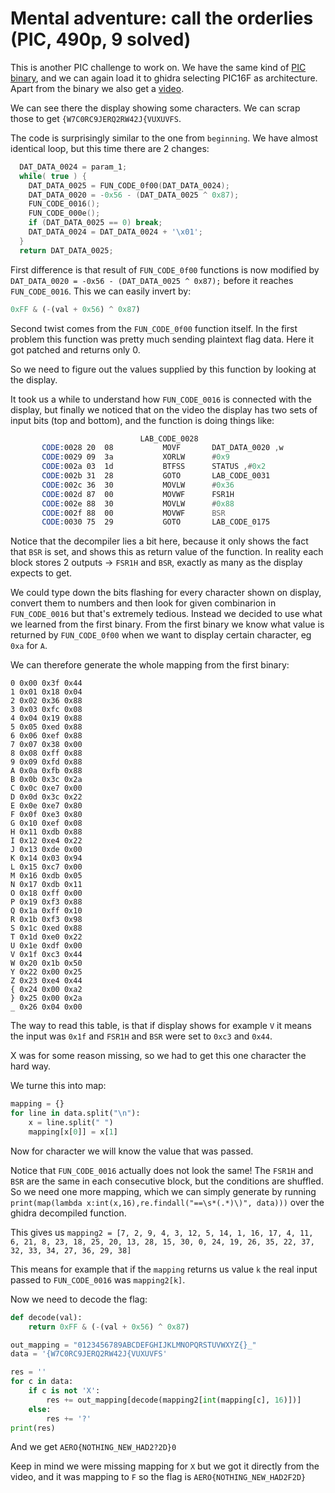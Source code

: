 # Mental adventure: call the orderlies (PIC, 490p, 9 solved)

This is another PIC challenge to work on.
We have the same kind of [PIC binary](Smth.HEX), and we can again load it to ghidra selecting PIC16F as architecture.
Apart from the binary we also get a [video](EncryptedMessage.mp4).

We can see there the display showing some characters.
We can scrap those to get `{W7C0RC9JERQ2RW42J{VUXUVFS`.

The code is surprisingly similar to the one from `beginning`.
We have almost identical loop, but this time there are 2 changes:

```c
  DAT_DATA_0024 = param_1;
  while( true ) {
    DAT_DATA_0025 = FUN_CODE_0f00(DAT_DATA_0024);
    DAT_DATA_0020 = -0x56 - (DAT_DATA_0025 ^ 0x87);
    FUN_CODE_0016();
    FUN_CODE_000e();
    if (DAT_DATA_0025 == 0) break;
    DAT_DATA_0024 = DAT_DATA_0024 + '\x01';
  }
  return DAT_DATA_0025;
```

First difference is that result of `FUN_CODE_0f00` functions is now modified by `DAT_DATA_0020 = -0x56 - (DAT_DATA_0025 ^ 0x87);` before it reaches `FUN_CODE_0016`.
This we can easily invert by:

```python
0xFF & (-(val + 0x56) ^ 0x87)
```

Second twist comes from the `FUN_CODE_0f00` function itself.
In the first problem this function was pretty much sending plaintext flag data.
Here it got patched and returns only 0.

So we need to figure out the values supplied by this function by looking at the display.

It took us a while to understand how `FUN_CODE_0016` is connected with the display, but finally we noticed that on the video the display has two sets of input bits (top and bottom), and the function is doing things like:

```asm
                             LAB_CODE_0028                                   XREF[1]:     CODE:0022 (j)   
       CODE:0028 20  08           MOVF       DAT_DATA_0020 ,w                                 = ??
       CODE:0029 09  3a           XORLW      #0x9
       CODE:002a 03  1d           BTFSS      STATUS ,#0x2
       CODE:002b 31  28           GOTO       LAB_CODE_0031
       CODE:002c 36  30           MOVLW      #0x36
       CODE:002d 87  00           MOVWF      FSR1H
       CODE:002e 88  30           MOVLW      #0x88
       CODE:002f 88  00           MOVWF      BSR
       CODE:0030 75  29           GOTO       LAB_CODE_0175
```

Notice that the decompiler lies a bit here, because it only shows the fact that `BSR` is set, and shows this as return value of the function.
In reality each block stores 2 outputs -> `FSR1H` and `BSR`, exactly as many as the display expects to get.

We could type down the bits flashing for every character shown on display, convert them to numbers and then look for given combinarion in `FUN_CODE_0016` but that's extremely tedious.
Instead we decided to use what we learned from the first binary.
From the first binary we know what value is returned by `FUN_CODE_0f00` when we want to display certain character, eg `0xa` for `A`.

We can therefore generate the whole mapping from the first binary:

```
0 0x00 0x3f 0x44
1 0x01 0x18 0x04
2 0x02 0x36 0x88
3 0x03 0xfc 0x08
4 0x04 0x19 0x88
5 0x05 0xed 0x88
6 0x06 0xef 0x88
7 0x07 0x38 0x00
8 0x08 0xff 0x88
9 0x09 0xfd 0x88
A 0x0a 0xfb 0x88
B 0x0b 0x3c 0x2a
C 0x0c 0xe7 0x00
D 0x0d 0x3c 0x22
E 0x0e 0xe7 0x80
F 0x0f 0xe3 0x80
G 0x10 0xef 0x08
H 0x11 0xdb 0x88
I 0x12 0xe4 0x22
J 0x13 0xde 0x00
K 0x14 0x03 0x94
L 0x15 0xc7 0x00
M 0x16 0xdb 0x05
N 0x17 0xdb 0x11
O 0x18 0xff 0x00
P 0x19 0xf3 0x88
Q 0x1a 0xff 0x10
R 0x1b 0xf3 0x98
S 0x1c 0xed 0x88
T 0x1d 0xe0 0x22
U 0x1e 0xdf 0x00
V 0x1f 0xc3 0x44
W 0x20 0x1b 0x50
Y 0x22 0x00 0x25
Z 0x23 0xe4 0x44
{ 0x24 0x00 0xa2
} 0x25 0x00 0x2a
_ 0x26 0x04 0x00
```

The way to read this table, is that if display shows for example `V` it means the input was `0x1f` and `FSR1H` and `BSR` were set to `0xc3` and `0x44`.

X was for some reason missing, so we had to get this one character the hard way.

We turne this into map:

```python
mapping = {}
for line in data.split("\n"):
    x = line.split(" ")
    mapping[x[0]] = x[1]
```

Now for character we will know the value that was passed.

Notice that `FUN_CODE_0016` actually does not look the same!
The `FSR1H` and `BSR` are the same in each consecutive block, but the conditions are shuffled.
So we need one more mapping, which we can simply generate by running `print(map(lambda x:int(x,16),re.findall("==\s*(.*)\)", data)))` over the ghidra decompiled function.

This gives us `mapping2 = [7, 2, 9, 4, 3, 12, 5, 14, 1, 16, 17, 4, 11, 6, 21, 8, 23, 18, 25, 20, 13, 28, 15, 30, 0, 24, 19, 26, 35, 22, 37, 32, 33, 34, 27, 36, 29, 38]`

This means for example that if the `mapping` returns us value `k` the real input passed to `FUN_CODE_0016` was `mapping2[k]`.

Now we need to decode the flag:

```python
def decode(val):
    return 0xFF & (-(val + 0x56) ^ 0x87)

out_mapping = "0123456789ABCDEFGHIJKLMNOPQRSTUVWXYZ{}_"
data = '{W7C0RC9JERQ2RW42J{VUXUVFS'

res = ''
for c in data:
    if c is not 'X':
        res += out_mapping[decode(mapping2[int(mapping[c], 16)])]
    else:
        res += '?'
print(res)
```

And we get `AERO{NOTHING_NEW_HAD2?2D}0`

Keep in mind we were missing mapping for `X` but we got it directly from the video, and it was mapping to `F` so the flag is `AERO{NOTHING_NEW_HAD2F2D}`
